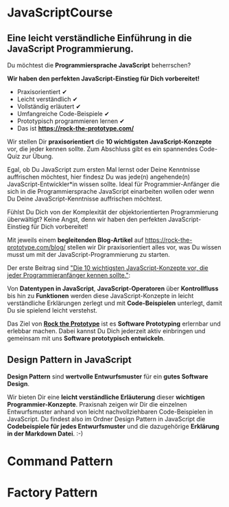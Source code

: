 # JavaScriptCourse

## Eine leicht verständliche Einführung in die JavaScript Programmierung.

Du möchtest die **Programmiersprache JavaScript** beherrschen? 

**Wir haben den perfekten JavaScript-Einstieg für Dich vorbereitet!** 

- Praxisorientiert ✔
- Leicht verständlich ✔
- Vollständig erläutert ✔
- Umfangreiche Code-Beispiele ✔
- Prototypisch programmieren lernen ✔
- Das ist **https://rock-the-prototype.com/**

Wir stellen Dir **praxisorientiert** die **10 wichtigsten JavaScript-Konzepte** vor, die jeder kennen sollte. 
Zum Abschluss gibt es ein spannendes Code-Quiz zur Übung.

Egal, ob Du JavaScript zum ersten Mal lernst oder Deine Kenntnisse auffrischen möchtest, hier findesz Du was jede(n) angehende(n) JavaScript-Entwickler*in wissen sollte.
Ideal für Programmier-Anfänger die sich in die Programmiersprache JavaScript einarbeiten wollen oder wenn Du Deine JavaScript-Kenntnisse auffrischen möchtest.

Fühlst Du Dich von der Komplexität der objektorientierten Programmierung überwältigt? Keine Angst, denn wir haben den perfekten JavaScript-Einstieg für Dich vorbereitet!

Mit jeweils einem **begleitenden Blog-Artikel** auf https://rock-the-prototype.com/blog/ stellen wir Dir praxisorientiert alles vor, was Du wissen musst um mit der JavaScript-Programmierung zu starten.

Der erste Beitrag sind ["Die 10 wichtigsten JavaScript-Konzepte vor, die jeder Programmieranfänger kennen sollte."](https://rock-the-prototype.com/programmieren-lernen/10-unverzichtbare-javascript-konzepte-die-jeder-programmier-anfaenger-kennen-sollte/ ):

Von **Datentypen in JavaScript**, **JavaScript-Operatoren** über **Kontrollfluss** bis hin zu **Funktionen** werden diese JavaScript-Konzepte in leicht verständliche Erklärungen zerlegt und mit **Code-Beispielen** unterlegt, damit Du sie spielend leicht verstehst.

Das Ziel von **[Rock the Prototype](https://rock-the-prototype.com/)** ist es **Software Prototyping** erlernbar und erlebbar machen.
Dabei kannst Du Dich jederzeit aktiv einbringen und gemeinsam mit uns **Software prototypisch entwickeln**.

## Design Pattern in JavaScript

**Design Pattern** sind **wertvolle Entwurfsmuster** für ein **gutes Software Design**.

Wir bieten Dir eine **leicht verständliche Erläuterung** dieser **wichtigen Programmier-Konzepte**. Praxisnah zeigen wir Dir die einzelnen Entwurfsmuster anhand von leicht nachvollziehbaren Code-Beispielen in JavaScript. 
Du findest also im Ordner Design Pattern in JavaScript die **Codebeispiele für jedes Entwurfsmuster** und die dazugehörige **Erklärung in der Markdown Datei**. :-) 

# Command Pattern

# Factory Pattern 